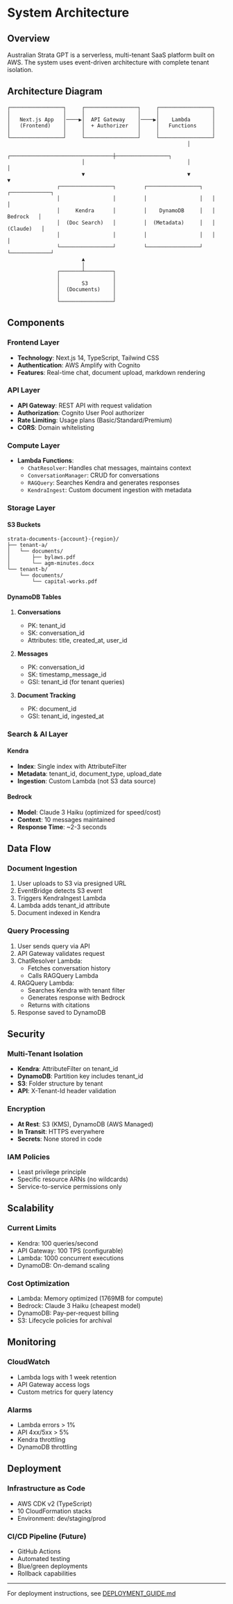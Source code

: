 # System Architecture

## Overview

Australian Strata GPT is a serverless, multi-tenant SaaS platform built on AWS. The system uses event-driven architecture with complete tenant isolation.

## Architecture Diagram

```
┌─────────────────┐     ┌─────────────────┐     ┌─────────────────┐
│                 │     │                 │     │                 │
│   Next.js App   │────▶│  API Gateway    │────▶│    Lambda       │
│   (Frontend)    │     │  + Authorizer   │     │   Functions     │
│                 │     │                 │     │                 │
└─────────────────┘     └─────────────────┘     └─────────────────┘
                                                          │
                        ┌─────────────────────────────────┼─────────────────┐
                        │                                 │                 │
                        ▼                                 ▼                 ▼
                ┌─────────────────┐         ┌─────────────────┐   ┌─────────────┐
                │                 │         │                 │   │             │
                │     Kendra      │         │    DynamoDB     │   │   Bedrock   │
                │  (Doc Search)   │         │  (Metadata)     │   │  (Claude)   │
                │                 │         │                 │   │             │
                └─────────────────┘         └─────────────────┘   └─────────────┘
                        ▲                                                   
                        │                                                   
                ┌───────┴─────────┐                                        
                │                 │                                        
                │       S3        │                                        
                │  (Documents)    │                                        
                │                 │                                        
                └─────────────────┘                                        
```

## Components

### Frontend Layer
- **Technology**: Next.js 14, TypeScript, Tailwind CSS
- **Authentication**: AWS Amplify with Cognito
- **Features**: Real-time chat, document upload, markdown rendering

### API Layer
- **API Gateway**: REST API with request validation
- **Authorization**: Cognito User Pool authorizer
- **Rate Limiting**: Usage plans (Basic/Standard/Premium)
- **CORS**: Domain whitelisting

### Compute Layer
- **Lambda Functions**:
  - `ChatResolver`: Handles chat messages, maintains context
  - `ConversationManager`: CRUD for conversations
  - `RAGQuery`: Searches Kendra and generates responses
  - `KendraIngest`: Custom document ingestion with metadata

### Storage Layer

#### S3 Buckets
```
strata-documents-{account}-{region}/
├── tenant-a/
│   └── documents/
│       ├── bylaws.pdf
│       └── agm-minutes.docx
└── tenant-b/
    └── documents/
        └── capital-works.pdf
```

#### DynamoDB Tables
1. **Conversations**
   - PK: tenant_id
   - SK: conversation_id
   - Attributes: title, created_at, user_id

2. **Messages**
   - PK: conversation_id  
   - SK: timestamp_message_id
   - GSI: tenant_id (for tenant queries)

3. **Document Tracking**
   - PK: document_id
   - GSI: tenant_id, ingested_at

### Search & AI Layer

#### Kendra
- **Index**: Single index with AttributeFilter
- **Metadata**: tenant_id, document_type, upload_date
- **Ingestion**: Custom Lambda (not S3 data source)

#### Bedrock
- **Model**: Claude 3 Haiku (optimized for speed/cost)
- **Context**: 10 messages maintained
- **Response Time**: ~2-3 seconds

## Data Flow

### Document Ingestion
1. User uploads to S3 via presigned URL
2. EventBridge detects S3 event
3. Triggers KendraIngest Lambda
4. Lambda adds tenant_id attribute
5. Document indexed in Kendra

### Query Processing
1. User sends query via API
2. API Gateway validates request
3. ChatResolver Lambda:
   - Fetches conversation history
   - Calls RAGQuery Lambda
4. RAGQuery Lambda:
   - Searches Kendra with tenant filter
   - Generates response with Bedrock
   - Returns with citations
5. Response saved to DynamoDB

## Security

### Multi-Tenant Isolation
- **Kendra**: AttributeFilter on tenant_id
- **DynamoDB**: Partition key includes tenant_id
- **S3**: Folder structure by tenant
- **API**: X-Tenant-Id header validation

### Encryption
- **At Rest**: S3 (KMS), DynamoDB (AWS Managed)
- **In Transit**: HTTPS everywhere
- **Secrets**: None stored in code

### IAM Policies
- Least privilege principle
- Specific resource ARNs (no wildcards)
- Service-to-service permissions only

## Scalability

### Current Limits
- Kendra: 100 queries/second
- API Gateway: 100 TPS (configurable)
- Lambda: 1000 concurrent executions
- DynamoDB: On-demand scaling

### Cost Optimization
- Lambda: Memory optimized (1769MB for compute)
- Bedrock: Claude 3 Haiku (cheapest model)
- DynamoDB: Pay-per-request billing
- S3: Lifecycle policies for archival

## Monitoring

### CloudWatch
- Lambda logs with 1 week retention
- API Gateway access logs
- Custom metrics for query latency

### Alarms
- Lambda errors > 1%
- API 4xx/5xx > 5%
- Kendra throttling
- DynamoDB throttling

## Deployment

### Infrastructure as Code
- AWS CDK v2 (TypeScript)
- 10 CloudFormation stacks
- Environment: dev/staging/prod

### CI/CD Pipeline (Future)
- GitHub Actions
- Automated testing
- Blue/green deployments
- Rollback capabilities

---
For deployment instructions, see [DEPLOYMENT_GUIDE.md](./DEPLOYMENT_GUIDE.md)